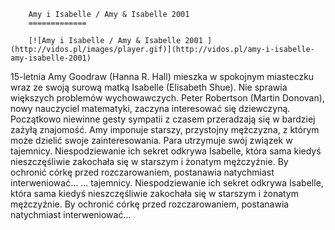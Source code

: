 
        Amy i Isabelle / Amy & Isabelle 2001 
        =============
        
        [![Amy i Isabelle / Amy & Isabelle 2001 ](http://vidos.pl/images/player.gif)](http://vidos.pl/amy-i-isabelle-amy-isabelle-2001)
        
        
 15-letnia Amy Goodraw (Hanna R. Hall) mieszka w spokojnym miasteczku wraz ze swoją surową matką Isabelle (Elisabeth Shue). Nie sprawia większych problemów wychowawczych. Peter Robertson (Martin Donovan), nowy nauczyciel matematyki, zaczyna interesować się dziewczyną. Początkowo niewinne gesty sympatii z czasem przeradzają się w bardziej zażyłą znajomość. Amy imponuje starszy, przystojny mężczyzna, z którym może dzielić swoje zainteresowania. Para utrzymuje swój związek w tajemnicy. Niespodziewanie ich sekret odkrywa Isabelle, która sama kiedyś nieszczęśliwie zakochała się w starszym i żonatym mężczyźnie. By ochronić córkę przed rozczarowaniem, postanawia natychmiast interweniować...  ... tajemnicy. Niespodziewanie ich sekret odkrywa Isabelle, która sama kiedyś nieszczęśliwie zakochała się w starszym i żonatym mężczyźnie. By ochronić córkę przed rozczarowaniem, postanawia natychmiast interweniować...
    